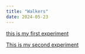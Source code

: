 ```yaml
---
title: "Walkers"
date: 2024-05-23
---
```


[this is my first experiment](/Coding-Blog/codeExperiments/walker-expo1/index.html)

[This is my second experiment](/Coding-Blog/codeExperiments/walker-expo2/index.html)
